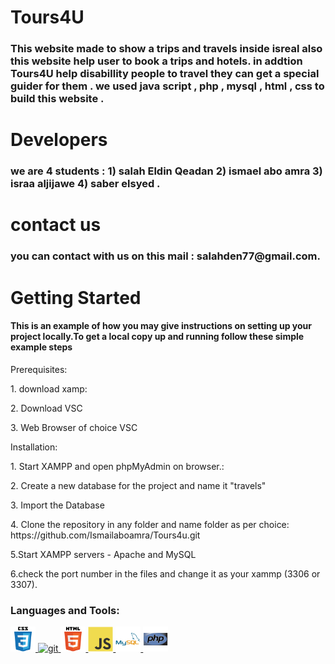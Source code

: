 
<h1 align="left">Tours4U</h1>
<div class="myform">
        <form action="contact.html" method="post">
            <h3>This website made to show a trips and travels inside isreal also this website help user to book a trips and hotels.
            in addtion Tours4U help disabillity people to travel they can get a special guider for them .                              
          we used java script , php , mysql , html , css to build this website . </h3>
        </form>
    </div>
<h1 align="left">Developers</h1>
<div class="myform">
        <form action="contact.html" method="post">
            <h3>we are 4 students : 1) salah Eldin Qeadan 2)  ismael abo amra 3)   israa aljijawe 4)   saber elsyed .</h3>
        </form>
    </div>

<h1 align="left">contact us</h1>
<div class="myform">
        <form action="contact.html" method="post">
            <h3>you can contact with us on this mail : salahden77@gmail.com.</h3>
        </form>
    </div>
    
<h1 align="left">Getting Started</h1>
<div class="myform">
        <form action="contact.html" method="post">
            <h4>This is an example of how you may give instructions on setting up your project locally.To get a local copy up and running follow these simple example steps</h4>
          <p>Prerequisites:</p>
           <p>1. download xamp:</p>
           <p>2. Download VSC</p>
          <p>3. Web Browser of choice VSC</p>
          <p>Installation:</p>
          <p>1. Start XAMPP and open phpMyAdmin on browser.:</p>
          <p>2. Create a new database for the project and name it "travels"</p>
          <p>3. Import the Database</p>
          <p>4. Clone the repository in any folder and name folder as per choice: https://github.com/Ismailaboamra/Tours4u.git</p>
          <p>5.Start XAMPP servers - Apache and MySQL</p>
          <p>6.check the port number in the files and change it as your xammp (3306 or 3307).</p>
        </form>
    </div>



<h3 align="left">Languages and Tools:</h3>
<p align="left"> <a href="https://www.w3schools.com/css/" target="_blank" rel="noreferrer"> <img src="https://raw.githubusercontent.com/devicons/devicon/master/icons/css3/css3-original-wordmark.svg" alt="css3" width="40" height="40"/> </a> <a href="https://git-scm.com/" target="_blank" rel="noreferrer"> <img src="https://www.vectorlogo.zone/logos/git-scm/git-scm-icon.svg" alt="git" width="40" height="40"/> </a> <a href="https://www.w3.org/html/" target="_blank" rel="noreferrer"> <img src="https://raw.githubusercontent.com/devicons/devicon/master/icons/html5/html5-original-wordmark.svg" alt="html5" width="40" height="40"/> </a> <a href="https://developer.mozilla.org/en-US/docs/Web/JavaScript" target="_blank" rel="noreferrer"> <img src="https://raw.githubusercontent.com/devicons/devicon/master/icons/javascript/javascript-original.svg" alt="javascript" width="40" height="40"/> </a> <a href="https://www.mysql.com/" target="_blank" rel="noreferrer"> <img src="https://raw.githubusercontent.com/devicons/devicon/master/icons/mysql/mysql-original-wordmark.svg" alt="mysql" width="40" height="40"/> </a> <a href="https://www.php.net" target="_blank" rel="noreferrer"> <img src="https://raw.githubusercontent.com/devicons/devicon/master/icons/php/php-original.svg" alt="php" width="40" height="40"/> </a> </p>

